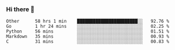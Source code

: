 ### Hi there 👋

<!--
**WShiBin/WShiBin** is a ✨ _special_ ✨ repository because its `README.md` (this file) appears on your GitHub profile.

Here are some ideas to get you started:

- 🔭 I’m currently working on ...
- 🌱 I’m currently learning ...
- 👯 I’m looking to collaborate on ...
- 🤔 I’m looking for help with ...
- 💬 Ask me about ...
- 📫 How to reach me: ...
- 😄 Pronouns: ...
- ⚡ Fun fact: ...
-->

<!--START_SECTION:waka-->
```text
Other      58 hrs 1 min    ███████████████████████░░   92.76 % 
Go         1 hr 24 mins    ░░░░░░░░░░░░░░░░░░░░░░░░░   02.25 % 
Python     56 mins         ░░░░░░░░░░░░░░░░░░░░░░░░░   01.51 % 
Markdown   35 mins         ░░░░░░░░░░░░░░░░░░░░░░░░░   00.93 % 
C          31 mins         ░░░░░░░░░░░░░░░░░░░░░░░░░   00.83 %
```
<!--END_SECTION:waka-->
